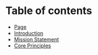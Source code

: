 # Table of contents

* [Page](README.md)
* [Introduction](introduction.md)
* [Mission Statement](mission-statement.md)
* [Core Principles](core-principles.md)
